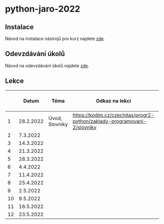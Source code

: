 # python-jaro-2022

## Instalace
Návod na instalace nástrojů pro kurz najdete [zde](./INSTALACE.md).

## Odevzdávání úkolů
Návod na odevzdávání úkolů najdete [zde](./ODEVZDAVANI-UKOLU.md).

## Lekce

|    | Datum     | Téma           | Odkaz na lekci                                                           | Odkaz na úkol
| -- | --------- | -------------- | ------------------------------------------------------------------------ | -------------
| 1  | 28.2.2022 | Úvod, Slovníky | https://kodim.cz/czechitas/progr2-python/zaklady-programovani-2/slovniky | 
| 2  | 7.3.2022  |  | | 
| 3  | 14.3.2022 |  | | 
| 4  | 21.3.2022 |  | | 
| 5  | 28.3.2022 |  | | 
| 6  | 4.4.2022  |  | | 
| 7  | 11.4.2022 |  | | 
| 8  | 25.4.2022 |  | | 
| 9  | 2.5.2022  |  | | 
| 10 | 9.5.2022  |  | | 
| 11 | 16.5.2022 |  | | 
| 12 | 23.5.2022 |  | | 
